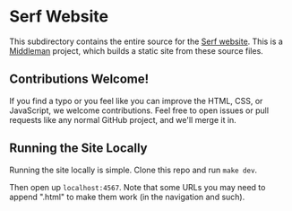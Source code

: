 # Serf Website

This subdirectory contains the entire source for the [Serf website](https://www.serfdom.io).
This is a [Middleman](http://middlemanapp.com) project, which builds a static
site from these source files.

## Contributions Welcome!

If you find a typo or you feel like you can improve the HTML, CSS, or
JavaScript, we welcome contributions. Feel free to open issues or pull
requests like any normal GitHub project, and we'll merge it in.

## Running the Site Locally

Running the site locally is simple. Clone this repo and run `make dev`.

Then open up `localhost:4567`. Note that some URLs you may need to append
".html" to make them work (in the navigation and such).
